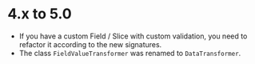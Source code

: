 4.x to 5.0
==========

* If you have a custom Field / Slice with custom validation, you need to refactor it according to the new signatures.
* The class `FieldValueTransformer` was renamed to `DataTransformer`.
